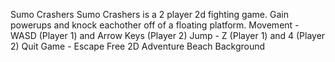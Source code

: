 Sumo Crashers
Sumo Crashers is a 2 player 2d fighting game. Gain powerups and knock eachother off of a floating platform.
Movement - WASD (Player 1) and Arrow Keys (Player 2)
Jump - Z (Player 1) and 4 (Player 2)
Quit Game - Escape
Free 2D Adventure Beach Background
